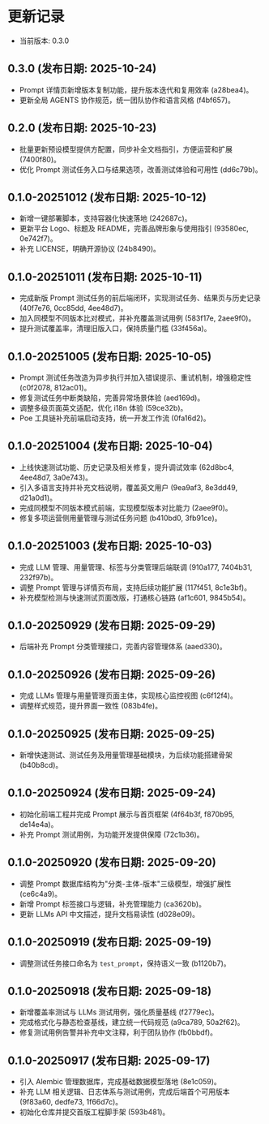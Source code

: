 ﻿# 更新记录

- 当前版本: 0.3.0

## 0.3.0 (发布日期: 2025-10-24)
- Prompt 详情页新增版本复制功能，提升版本迭代和复用效率 (a28bea4)。
- 更新全局 AGENTS 协作规范，统一团队协作和语言风格 (f4bf657)。

## 0.2.0 (发布日期: 2025-10-23)
- 批量更新预设模型提供方配置，同步补全文档指引，方便运营和扩展 (7400f80)。
- 优化 Prompt 测试任务入口与结果选项，改善测试体验和可用性 (dd6c79b)。

## 0.1.0-20251012 (发布日期: 2025-10-12)
- 新增一键部署脚本，支持容器化快速落地 (242687c)。
- 更新平台 Logo、标题及 README，完善品牌形象与使用指引 (93580ec, 0e742f7)。
- 补充 LICENSE，明确开源协议 (24b8490)。

## 0.1.0-20251011 (发布日期: 2025-10-11)
- 完成新版 Prompt 测试任务的前后端闭环，实现测试任务、结果页与历史记录 (40f7e76, 0cc85dd, 4ee48d7)。
- 加入同模型不同版本比对模式，并补充覆盖测试用例 (583f17e, 2aee9f0)。
- 提升测试覆盖率，清理旧版入口，保持质量门槛 (33f456a)。

## 0.1.0-20251005 (发布日期: 2025-10-05)
- Prompt 测试任务改造为异步执行并加入错误提示、重试机制，增强稳定性 (c0f2078, 812ac01)。
- 修复测试任务中断类缺陷，完善异常场景体验 (aed169d)。
- 调整多级页面英文适配，优化 i18n 体验 (59ce32b)。
- Poe 工具链补充前端启动支持，统一开发工作流 (0fa16d2)。

## 0.1.0-20251004 (发布日期: 2025-10-04)
- 上线快速测试功能、历史记录及相关修复，提升调试效率 (62d8bc4, 4ee48d7, 3a0e743)。
- 引入多语言支持并补充文档说明，覆盖英文用户 (9ea9af3, 8e3dd49, d21a0d1)。
- 完成同模型不同版本模式前端，实现模型版本对比能力 (2aee9f0)。
- 修复多项运营侧用量管理与测试任务问题 (b410bd0, 3fb91ce)。

## 0.1.0-20251003 (发布日期: 2025-10-03)
- 完成 LLM 管理、用量管理、标签与分类管理后端联调 (910a177, 7404b31, 232f97b)。
- 调整 Prompt 管理与详情页布局，支持后续功能扩展 (117f451, 8c1e3bf)。
- 补充模型检测与快速测试页面改版，打通核心链路 (af1c601, 9845b54)。

## 0.1.0-20250929 (发布日期: 2025-09-29)
- 后端补充 Prompt 分类管理接口，完善内容管理体系 (aaed330)。

## 0.1.0-20250926 (发布日期: 2025-09-26)
- 完成 LLMs 管理与用量管理页面主体，实现核心监控视图 (c6f12f4)。
- 调整样式规范，提升界面一致性 (083b4fe)。

## 0.1.0-20250925 (发布日期: 2025-09-25)
- 新增快速测试、测试任务及用量管理基础模块，为后续功能搭建骨架 (b40b8cd)。

## 0.1.0-20250924 (发布日期: 2025-09-24)
- 初始化前端工程并完成 Prompt 展示与首页框架 (4f64b3f, f870b95, de14e4a)。
- 补充 Prompt 测试用例，为功能开发提供保障 (72c1b36)。

## 0.1.0-20250920 (发布日期: 2025-09-20)
- 调整 Prompt 数据库结构为"分类-主体-版本"三级模型，增强扩展性 (ce6c4a9)。
- 新增 Prompt 标签接口与逻辑，补充管理能力 (ca3620b)。
- 更新 LLMs API 中文描述，提升文档易读性 (d028e09)。

## 0.1.0-20250919 (发布日期: 2025-09-19)
- 调整测试任务接口命名为 `test_prompt`，保持语义一致 (b1120b7)。

## 0.1.0-20250918 (发布日期: 2025-09-18)
- 新增覆盖率测试与 LLMs 测试用例，强化质量基线 (f2779ec)。
- 完成格式化与静态检查基线，建立统一代码规范 (a9ca789, 50a2f62)。
- 修复测试用例告警并补充中文注释，利于团队协作 (fb0bbdf)。

## 0.1.0-20250917 (发布日期: 2025-09-17)
- 引入 Alembic 管理数据库，完成基础数据模型落地 (8e1c059)。
- 补充 LLM 相关逻辑、日志体系与测试用例，完成后端首个可用版本 (9f83a60, dedfe73, 1f66d7c)。
- 初始化仓库并提交首版工程脚手架 (593b481)。
